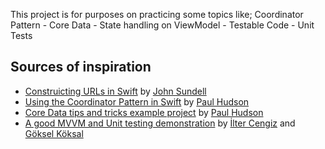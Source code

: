 This project is for purposes on practicing some topics like;
Coordinator Pattern - Core Data - State handling on ViewModel - Testable Code - Unit Tests

Sources of inspiration
------

* [Construicting URLs in Swift](https://www.swiftbysundell.com/articles/constructing-urls-in-swift/) by [John Sundell](https://twitter.com/johnsundell)
* [Using the Coordinator Pattern in Swift](https://www.hackingwithswift.com/articles/71/how-to-use-the-coordinator-pattern-in-ios-apps) by [Paul Hudson](https://twitter.com/twostraws)
* [Core Data tips and tricks example project](https://www.hackingwithswift.com/read/38/overview) by [Paul Hudson](https://twitter.com/twostraws)
* [A good MVVM and Unit testing demonstration](https://youtu.be/ZxXPHV6hnRQ) by [İlter Cengiz](https://twitter.com/iltercengiz) and [Göksel Köksal](https://twitter.com/gokselkk)
